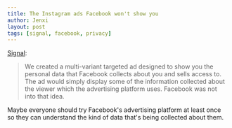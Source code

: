 ```yaml
---
title: The Instagram ads Facebook won't show you
author: Jenxi
layout: post
tags: [signal, facebook, privacy]
---
```

[Signal](https://signal.org/blog/the-instagram-ads-you-will-never-see/):

> We created a multi-variant targeted ad designed to show you the personal data that Facebook collects about you and sells access to. The ad would simply display some of the information collected about the viewer which the advertising platform uses. Facebook was not into that idea.

Maybe everyone should try Facebook's advertising platform at least once so they can understand the kind of data that's being collected about them.